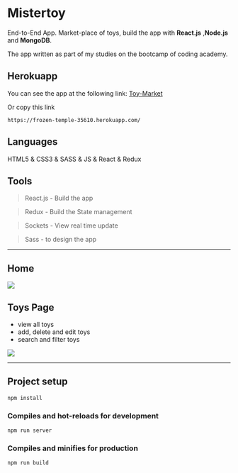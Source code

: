 # Mistertoy
End-to-End App.
Market-place of toys, build the app with **React.js** ,**Node.js** and **MongoDB**.

The app written as part of my studies on the bootcamp of coding academy.

## Herokuapp
You can see the app at the following link:
[Toy-Market](https://frozen-temple-35610.herokuapp.com/)

Or copy this link

`https://frozen-temple-35610.herokuapp.com/`

## Languages 
HTML5 & CSS3 & SASS & JS & React & Redux

## Tools
 
>React.js - Build the app

>Redux    - Build the State management

>Sockets - View real time update

>Sass - to design the app

---

## Home
 <img src="https://i.im.ge/2021/10/14/ory0Vc.jpg"/> 

## Toys Page
- view all toys
- add, delete and edit toys
- search and filter toys
<img src="https://i.im.ge/2021/10/14/ory9rL.jpg"/>

---

## Project setup
```
npm install
```

### Compiles and hot-reloads for development
```
npm run server
```

### Compiles and minifies for production
```
npm run build
```

 
